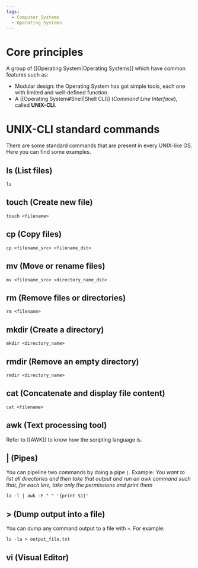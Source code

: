```yaml
---
tags:
  - Computer_Systems
  - Operating_Systems
---
```

# Core principles
A group of [[Operating System|Operating Systems]] which have common features such as:
- Modular design: the Operating System has got simple tools, each one with limited and well-defined function.
- A [[Operating System#Shell|Shell CLI]] (_Command Line Interface_), called **UNIX-CLI**.
# UNIX-CLI standard commands
There are some standard commands that are present in every UNIX-like OS. Here you can find some examples.
## ls (List files)
```shell
ls
```
## touch (Create new file)
```shell
touch <filename>
```
## cp (Copy files)
```shell
cp <filename_src> <filename_dst>
```
## mv (Move or rename files)
```shell
mv <filename_src> <directory_name_dst>
```
## rm (Remove files or directories)
```shell
rm <filename>
```
## mkdir (Create a directory)
```shell
mkdir <directory_name>
```
## rmdir (Remove an empty directory)
```shell
rmdir <directory_name>
```
## cat (Concatenate and display file content)
```shell
cat <filename>
```
## awk (Text processing tool)
Refer to [[AWK]] to know how the scripting language is.
## | (Pipes)
You can pipeline two commands by doing a pipe ```|```. Example:
_You want to list all directories and then take that output and run an awk command such that, for each line, take only the permissions and print them_
```shell
la -l | awk -F " " '{print $1}'
```
## > (Dump output into a file)
You can dump any command output to a file with ```>```. For example:
```shell
ls -la > output_file.txt
```
## vi (Visual Editor)
